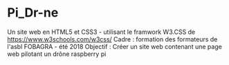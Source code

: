 # Pi_Dr-ne
Un site web en HTML5 et CSS3 - utilisant le framwork W3.CSS de https://www.w3schools.com/w3css/
Cadre : formation des formateurs de l'asbl FOBAGRA - été 2018
Objectif : Créer un site web contenant une page web pilotant un drône raspberry pi

